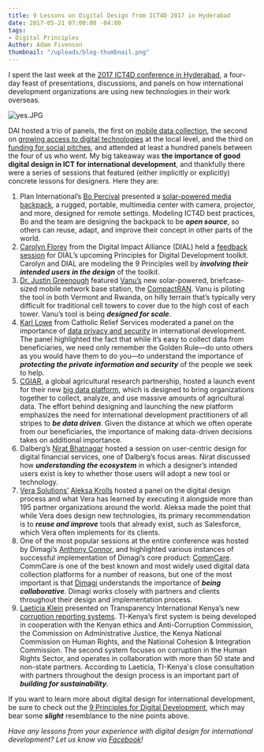 ```yaml
---
title: 9 Lessons on Digital Design from ICT4D 2017 in Hyderabad
date: 2017-05-21 07:00:00 -04:00
tags:
- Digital Principles
Author: Adam Fivenson
thumbnail: "/uploads/blog-thumbnail.png"
---
```


I spent the last week at the [2017 ICT4D conference in Hyderabad](https://2017ict4dconference.sched.com/), a four-day feast of presentations, discussions, and panels on how international development organizations are using new technologies in their work overseas.

![yes.JPG](/uploads/yes.JPG)

<!--more-->

DAI hosted a trio of panels, the first on [mobile data collection](http://sched.co/AIQu), the second on [growing access to digital technologies](http://sched.co/AIRP) at the local level, and the third on [funding for social pitches](http://sched.co/AIUb), and attended at least a hundred panels between the four of us who went. My big takeaway was **the importance of good digital design in ICT for international development**, and thankfully there were a series of sessions that featured (either implicitly or explicitly) concrete lessons for designers. Here they are:

1. Plan International’s [Bo Percival](https://2017ict4dconference.sched.com/bo_percival) presented a [solar-powered media backpack](https://vimeo.com/148598914), a rugged, portable, multimedia center with camera, projector, and more, designed for remote settings. Modeling ICT4D best practices, Bo and the team are designing the backpack to be ***open source***, so others can reuse, adapt, and improve their concept in other parts of the world.
2. [Carolyn Florey](https://www.linkedin.com/in/carolynf/) from the Digital Impact Alliance (DIAL) held a [feedback session](http://sched.co/AIR4) for DIAL’s upcoming Principles for Digital Development toolkit. Carolyn and DIAL are modeling the 9 Principles well by ***involving their intended users in the design*** of the toolkit.
3. [Dr. Justin Greenough](https://2017ict4dconference.sched.com/speaker/jgreenough) featured [Vanu’s](http://www.vanu.com/) new solar-powered, briefcase-sized mobile network base station, the [CompactRAN](http://www.vanu.com/products/outdoor/compactran/). Vanu is piloting the tool in both Vermont and Rwanda, on hilly terrain that’s typically very difficult for traditional cell towers to cover due to the high cost of each tower. Vanu’s tool is being ***designed for scale***.
4. [Karl Lowe](https://www.linkedin.com/in/karlmlowe/) from Catholic Relief Services moderated a panel on the importance of [data privacy and security](http://sched.co/AE35) in international development. The panel highlighted the fact that while it’s easy to collect data from beneficiaries, we need only remember the Golden Rule—do unto others as you would have them to do you—to understand the importance of ***protecting the private information and security*** of the people we seek to help.
5. [CGIAR](http://www.cgiar.org/), a global agricultural research partnership, hosted a launch event for their new [big data platform](http://bigdata.cgiar.org/), which is designed to bring organizations together to collect, analyze, and use massive amounts of agricultural data. The effort behind designing and launching the new platform emphasizes the need for international development practitioners of all stripes to ***be data driven***. Given the distance at which we often operate from our beneficiaries, the importance of making data-driven decisions takes on additional importance.
6. Dalberg’s [Nirat Bhatnagar](https://www.linkedin.com/in/nirat/?ppe=1) hosted a session on user-centric design for digital financial services, one of  Dalberg’s focus areas. Nirat discussed how ***understanding the ecosystem*** in which a designer’s intended users exist is key to whether those users will adopt a new tool or technology.
7. [Vera Solutions’](http://www.verasolutions.org/) [Aleksa Krolls](https://2017ict4dconference.sched.com/speaker/aleksa1) hosted a panel on the digital design process and what Vera has learned by executing it alongside more than 195 partner organizations around the world. Aleksa made the point that while Vera does design new technologies, its primary recommendation is to ***reuse and improve*** tools that already exist, such as Salesforce, which Vera often implements for its clients.
8. One of the most popular sessions at the entire conference was hosted by Dimagi’s [Anthony Connor](https://www.dimagi.com/team/usa/anthony-connor/), and highlighted various instances of successful implementation of Dimagi’s core product: [CommCare](https://www.dimagi.com/products/). CommCare is one of the best known and most widely used digital data collection platforms for a number of reasons, but one of the most important is that [Dimagi](http://www.dimagi.com/) understands the importance of ***being collaborative***. Dimagi works closely with partners and clients throughout their design and implementation process.
9. [Laeticia Klein](https://www.linkedin.com/in/laeticia-klein-19070269/?ppe=1) presented on Transparency International Kenya’s new [corruption reporting systems](http://sched.co/AITw). TI-Kenya’s first system is being developed in cooperation with the Kenyan ethics and Anti-Corruption Commission, the Commission on Administrative Justice, the Kenya National Commission on Human Rights, and the National Cohesion & Integration Commission. The second system focuses on corruption in the Human Rights Sector, and operates in collaboration with more than 50 state and non-state partners. According to Laeticia, TI-Kenya's close consultation with partners throughout the design process is an important part of ***building for sustainability.***

If you want to learn more about digital design for international development, be sure to check out the [9 Principles for Digital Development](http://digitalprinciples.org/), which may bear some ***slight*** resemblance to the nine points above.

*Have any lessons from your experience with digital design for international development? Let us know via [Facebook](http://www.facebook.com/DAIGlobal)!*